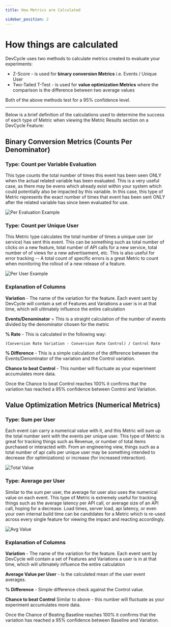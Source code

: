 ```yaml
---
title: How Metrics are Calculated

sidebar_position: 2
---
```


# How things are calculated

DevCycle uses two methods to calculate metrics created to evaluate your experiments:

- Z-Score - is used for **binary conversion Metrics** i.e. Events / Unique User
- Two-Tailed T-Test - is used for **value optimization Metrics** where the comparison is the difference between two average values

Both of the above methods test for a 95% confidence level.

---

Below is a brief definition of the calculations used to determine the success of each type of Metric when viewing the Metric Results section on a DevCycle Feature:

## Binary Conversion Metrics (Counts Per Denominator)

### Type: Count per Variable Evaluation

This type counts the total number of times this event has been seen ONLY when the actual related variable has been evaluated. This is a very useful case, as there may be evens which already exist within your system which could potentially also be impacted by this variable. In this case, this type of Metric represents the exact number of times that event has been sent ONLY after the related variable has since been evaluated for use.

![Per Evaluation Example](/june-2022-per-evaluation-example.png)

### Type: Count per Unique User

This Metric type calculates the total number of times a unique user (or service) has sent this event. This can be something such as total number of clicks on a new feature, total number of API calls for a new service, total number of of views for a new advertisement, etc. This is also useful for error tracking -- A total count of specific errors is a great Metric to count when monitoring the rollout of a new release of a feature.

![Per User Example](/june-2022-per-user-example.png)

### Explanation of Columns

**Variation** - The name of the variation for the feature. Each event sent by DevCycle will contain a set of Features and Variations a user is in at that time, which will ultimately influence the entire calculation

**Events/Denominator** = This is a straight calculation of the number of events divided by the denominator chosen for the metric

**% Rate** - This is calculated in the following way:

`(Conversion Rate Variation - Conversion Rate Control) / Control Rate`

**% Difference** - This is a simple calculation of the difference between the Events/Denominator of the variation and the Control variation. 

**Chance to beat Control** - This number will fluctuate as your experiment accumulates more data.

Once the Chance to beat Control reaches 100% it confirms that the variation has reached a 95% confidence between Control and Variation.

## Value Optimization Metrics (Numerical Metrics)

### Type: Sum per User

Each event can carry a numerical value with it, and this Metric will sum up the total number sent with the events per unique user. This type of Metric is great for tracking things such as Revenue, or number of total items purchased or interacted with. From an engineering view, things such as a total number of api calls per unique user may be something intended to decrease (for optimizations) or increase (for increased interaction).

![Total Value](/june-2022-total-value-example.png)

### Type: Average per User

Similar to the sum per user, the average for user also uses the numerical value on each event. This type of Metric is extremely useful for tracking things such as the average latency per API call, or average size of an API call, hoping for a decrease. Load times, server load, api latency, or even your own internal build time can be candidates for a Metric which is re-used across every single feature for viewing the impact and reacting accordingly. 

![Avg Value](/june-2022-avg-value-example.png)

### Explanation of Columns

**Variation** - The name of the variation for the feature. Each event sent by DevCycle will contain a set of Features and Variations a user is in at that time, which will ultimately influence the entire calculation

**Average Value per User** - Is the calculated mean of the user event averages.

**% Difference** - Simple difference check against the Control value.

**Chance to beat Control** Similar to above - this number will fluctuate as your experiment accumulates more data.

Once the Chance of Beating Baseline reaches 100% it confirms that the variation has reached a 95% confidence between Baseline and Variation.